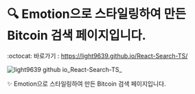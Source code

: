 # 🔍 Emotion으로 스타일링하여 만든 Bitcoin 검색 페이지입니다.
:octocat: 바로가기 : https://light9639.github.io/React-Search-TS/

![light9639 github io_React-Search-TS_](https://user-images.githubusercontent.com/95972251/216871164-a2298b48-182f-4d5c-b2e5-3430d4123647.png)

:sparkles: Emotion으로 스타일링하여 만든 Bitcoin 검색 페이지입니다.
